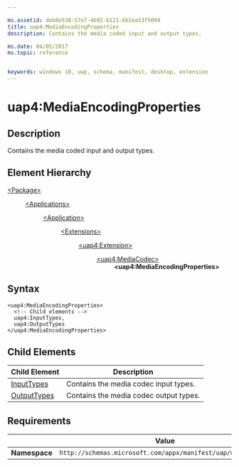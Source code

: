 ```yaml
---

ms.assetid: deb8e538-57e7-4b92-b121-6b2ea53f5094
title: uap4:MediaEncodingProperties
description: Contains the media coded input and output types.

ms.date: 04/05/2017
ms.topic: reference


keywords: windows 10, uwp, schema, manifest, desktop, extension 
---
```


# uap4:MediaEncodingProperties

## Description
Contains the media coded input and output types.

## Element Hierarchy
<dl>
<dt><a href="element-package.md">&lt;Package&gt;</a></dt>
<dd>
<dl>
<dt><a href="element-applications.md">&lt;Applications&gt;</a></dt>
<dd>
<dl>
<dt><a href="element-application.md">&lt;Application&gt;</a></dt>
<dd>
<dl>
<dt><a href="element-1-extensions.md">&lt;Extensions&gt;</a></dt>
<dd>
<dl>
<dt><a href="element-uap4-extension.md">&lt;uap4:Extension&gt;</a></dt>
<dd>
<dl>
<dt><a href="element-uap4-mediacodec.md">&lt;uap4:MediaCodec&gt;</a></dt>
<dd><b>&lt;uap4:MediaEncodingProperties&gt;</b></dd>
</dl>
</dd>
</dl>
</dd>
</dl>
</dd>
</dl>
</dd>
</dl>
</dd>
</dl>


## Syntax
```syntax
<uap4:MediaEncodingProperties>
  <!-- Child elements -->
  uap4:InputTypes,
  uap4:OutputTypes
</uap4:MediaEncodingProperties>                   
```

## Child Elements

| Child Element | Description |
|---------------|-------------|
| [InputTypes](element-uap4-inputtypes.md) | Contains the media codec input types. |
| [OutputTypes](element-uap4-outputtypes.md) | Contains the media codec output types. |


## Requirements

|   | Value |
|--|--|
| **Namespace** | `http://schemas.microsoft.com/appx/manifest/uap/windows10/4` |
